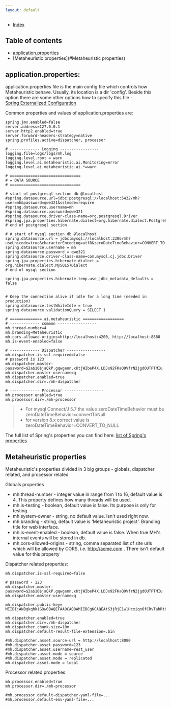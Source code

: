 ```yaml
---
layout: default
---
```


- [Index](/index)

## Table of contents

- [application.properties](#application.properties)
- [Metaheuristic properties](#Metaheuristic properties)



## application.properties: 
application.properties file is the main config file which controls how Metaheuristic behave.
Usually, its location is a dir 'config'. Beside this option there are some other options how to specify this file -  
[Spring Externalized Configuration](https://docs.spring.io/spring-boot/docs/current/reference/html/boot-features-external-config.html)  

Common properties and values of application.properties are: 

```properties
spring.jmx.enabled=false
server.address=127.0.0.1
server.http2.enabled=true
server.forward-headers-strategy=native
spring.profiles.active=dispatcher, processor

# ------------- Logging -----------------
logging.file=logs/logs/mh.log
logging.level.root = warn
logging.level.ai.metaheuristic.ai.Monitoring=error
logging.level.ai.metaheuristic.ai.*=warn

# ===============================
# = DATA SOURCE
# ===============================

# start of postgresql section db @localhost
#spring.datasource.url=jdbc:postgresql://localhost:5432/mh?user=mh&password=qwe321&sslmode=require
#spring.datasource.username=mh
#spring.datasource.password=qwe321
#spring.datasource.driver-class-name=org.postgresql.Driver
#spring.jpa.properties.hibernate.dialect=org.hibernate.dialect.PostgreSQL95Dialect
# end of postgresql section

# # start of mysql section db @localhost
spring.datasource.url = jdbc:mysql://localhost:3306/mh?useUnicode=true&characterEncoding=utf8&zeroDateTimeBehavior=CONVERT_TO_NULL&autoReconnect=true&failOverReadOnly=false&maxReconnects=10&useJDBCCompliantTimezoneShift=true&useLegacyDatetimeCode=false&serverTimezone=America/Los_Angeles&sslMode=DISABLED&allowPublicKeyRetrieval=true
spring.datasource.username = mh
spring.datasource.password = qwe321
spring.datasource.driver-class-name=com.mysql.cj.jdbc.Driver
spring.jpa.properties.hibernate.dialect = org.hibernate.dialect.MySQL57Dialect
# end of mysql section

spring.jpa.properties.hibernate.temp.use_jdbc_metadata_defaults = false


# Keep the connection alive if idle for a long time (needed in production)
spring.datasource.testWhileIdle = true
spring.datasource.validationQuery = SELECT 1

# ============== ai.metaheuristic ==================
# ------------- common -----------------
mh.thread-number=4
mh.branding=Metaheuristic
mh.cors-allowed-origins=http://localhost:4200, http://localhost:8888
mh.is-event-enabled=false

# ------------- Dispatcher -----------------
mh.dispatcher.is-ssl-required=false
# password is 123
mh.dispatcher.master-password=$2a$10$jaQkP.gqwgenn.xKtjWIbeP4X.LDJx92FKaQ9VfrN2jgdOUTPTMIu
mh.dispatcher.master-username=q
mh.dispatcher.enabled=true
mh.dispatcher.dir=./mh-dispatcher

# ------------- Processor -----------------
mh.processor.enabled=true
mh.processor.dir=./mh-processor
```
> - For mysql Connect/J 5.7 the value zeroDateTimeBehavior must be zeroDateTimeBehavior=convertToNull
> - for version 8.x correct value is zeroDateTimeBehavior=CONVERT_TO_NULL


The full list of Spring's properties you can find here:
[list of Spring's properties](https://docs.spring.io/spring-boot/docs/current/reference/html/common-application-properties.html)

## Metaheuristic properties

Metaheuristic's properties divided in 3 big groups - globals, dispatcher related, and processor related

Globals properties   
- mh.thread-number - integer value in range from 1 to 16, default value is 4. This property defines how many threads will be used.
- mh.is-testing - boolean, default value is false. Its purpose is only for testing.
- mh.system-owner - string, no default value. Isn't used right now. 
- mh.branding - string, default value is 'Metaheuristic project'. Branding title for web interface. 
- mh.is-event-enabled - boolean, default value is false. When true MH's internal events will be stored in db. 
- mh.cors-allowed-origins - string, comma separated list of site urls which will be allowed by CORS, 
    i.e. http://acme.com . There isn't default value for this property
 
    
Dispatcher related properties:   
```
mh.dispatcher.is-ssl-required=false

# password - 123
mh.dispatcher.master-password=$2a$10$jaQkP.gqwgenn.xKtjWIbeP4X.LDJx92FKaQ9VfrN2jgdOUTPTMIu
mh.dispatcher.master-username=q

mh.dispatcher.public-key= MIIBIjANBgkqhkiG9w0BAQEFAAOCAQ8AMIIBCgKCAQEAtS3jRjE1wlHcxiqn6fCRvTahRt6LBvhrqxzgo1FcpJ9uZvRUmf3KwszwQoL+Ypw7aM9oxmg15Q+pssKcrulS/ofDfbuusiYdny7wMlil1H11svQM3yGwMl9gjZ2FupaRwpyZkIMj1ILaDhylTudQCBoJgJ/BWyMCDn2kzh5EpV7hkhhfjZ/2/NRIcayQVmMKOikCXR8q1bb3QNQ2HiMyUsBUGzeO2DuvX4n375+SaFIDrse4eGNVbR/ImWw7TeD4wk0h5kJ2VTdgl2J7gVS7gCCMwBN9TVxPErRDxg/OtXreS8VRUd0hOZiadX12KjwI4mjhC4q+geXAq2sC1DOV8wIDAQAB

mh.dispatcher.enabled=true
mh.dispatcher.dir=./mh-dispatcher
mh.dispatcher.chunk-size=10m
mh.dispatcher.default-result-file-extension=.bin

#mh.dispatcher.asset.source-url = http://localhost:8080
#mh.dispatcher.asset.password=123
#mh.dispatcher.asset.username=rest_user
#mh.dispatcher.asset.mode = source
#mh.dispatcher.asset.mode = replicated
mh.dispatcher.asset.mode = local
```

Processor related properties:  
 
```
mh.processor.enabled=true
mh.processor.dir=./mh-processor
    
#mh.processor.default-dispatcher-yaml-file=...
#mh.processor.default-env-yaml-file=...
```
